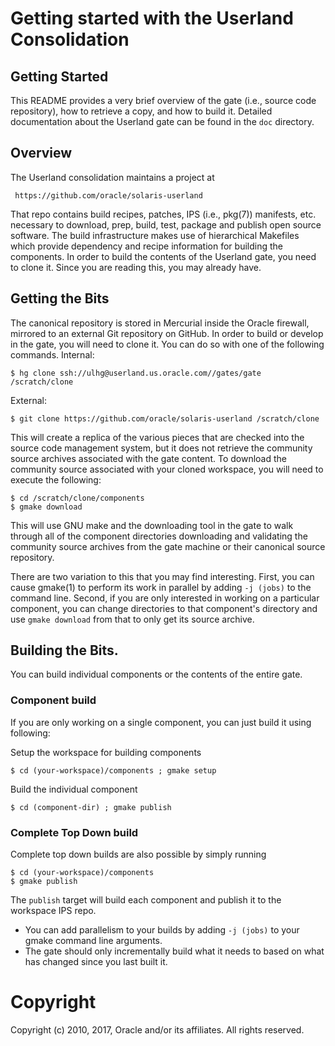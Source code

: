# Getting started with the Userland Consolidation

## Getting Started
This README provides a very brief overview of the gate (i.e., source
code repository), how to retrieve a copy, and how to build it.  Detailed
documentation about the Userland gate can be found in the `doc` directory.

## Overview
The Userland consolidation maintains a project at

     https://github.com/oracle/solaris-userland

That repo contains build recipes, patches, IPS (i.e., pkg(7)) manifests,
etc. necessary to download, prep, build, test, package and publish open
source software.  The build infrastructure makes use of hierarchical
Makefiles which provide dependency and recipe information for building
the components.  In order to build the contents of the Userland gate,
you need to clone it.  Since you are reading this, you may already have.

## Getting the Bits
The canonical repository is stored in Mercurial inside the Oracle firewall,
mirrored to an external Git repository on GitHub.  In order to build or
develop in the gate, you will need to clone it.  You can do so with one
of the following commands.  Internal:

    $ hg clone ssh://ulhg@userland.us.oracle.com//gates/gate /scratch/clone

External:

    $ git clone https://github.com/oracle/solaris-userland /scratch/clone

This will create a replica of the various pieces that are checked into the
source code management system, but it does not retrieve the community
source archives associated with the gate content.  To download the
community source associated with your cloned workspace, you will need to
execute the following:

    $ cd /scratch/clone/components
    $ gmake download

This will use GNU make and the downloading tool in the gate to walk through
all of the component directories downloading and validating the community
source archives from the gate machine or their canonical source repository.

There are two variation to this that you may find interesting.  First, you
can cause gmake(1) to perform its work in parallel by adding `-j (jobs)`
to the command line.  Second, if you are only interested in working on a
particular component, you can change directories to that component's
directory and use `gmake download` from that to only get its source
archive.

## Building the Bits.
You can build individual components or the contents of the entire gate.

### Component build
If you are only working on a single component, you can just build it using
following:

Setup the workspace for building components

    $ cd (your-workspace)/components ; gmake setup

Build the individual component

    $ cd (component-dir) ; gmake publish

### Complete Top Down build
Complete top down builds are also possible by simply running

    $ cd (your-workspace)/components
    $ gmake publish

The `publish` target will build each component and publish it to the
workspace IPS repo.

- You can add parallelism to your builds by adding `-j (jobs)` to your gmake
  command line arguments.
- The gate should only incrementally build what it needs to based on what has
  changed since you last built it.
  
# Copyright
Copyright (c) 2010, 2017, Oracle and/or its affiliates. All rights reserved.
